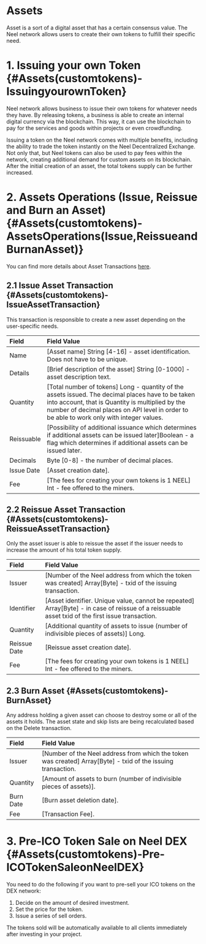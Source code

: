 # Assets

Asset is a sort of a digital asset that has a certain consensus value. The Neel network allows users to create their own tokens to fulfill their specific need.

# 1. Issuing your own Token {#Assets(customtokens)-IssuingyourownToken}

Neel network allows business to issue their own tokens for whatever needs they have. By releasing tokens, a business is able to create an internal digital currency via the blockchain. This way, it can use the blockchain to pay for the services and goods within projects or even crowdfunding.

Issuing a token on the Neel network comes with multiple benefits, including the ability to trade the token instantly on the Neel Decentralized Exchange. Not only that, but Neel tokens can also be used to pay fees within the network, creating additional demand for custom assets on its blockchain. After the initial creation of an asset, the total tokens supply can be further increased.

# 2. Assets Operations \(Issue, Reissue and Burn an Asset\) {#Assets(customtokens)-AssetsOperations(Issue,ReissueandBurnanAsset)}

You can find more details about Asset Transactions [here](/development-and-api/neel-node-rest-api/asset-transactions.md).

## 2.1 Issue Asset Transaction {#Assets(customtokens)-IssueAssetTransaction}

This transaction is responsible to create a new asset depending on the user-specific needs.

| Field | Field Value |
| :--- | :--- |
| Name | \[Asset name\] String \[4-16\] - asset identification. Does not have to be unique. |
| Details | \[Brief description of the asset\] String \[0-1000\] - asset description text. |
| Quantity | \[Total number of tokens\] Long - quantity of the assets issued. The decimal places have to be taken into account, that is Quantity is multiplied by the number of decimal places on API level in order to be able to work only with integer values. |
| Reissuable | \[Possibility of additional issuance which determines if additional assets can be issued later\]Boolean - a flag which determines if additional assets can be issued later. |
| Decimals | Byte \[0-8\] - the number of decimal places. |
| Issue Date | \[Asset creation date\]. |
| Fee | \[The fees for creating your own tokens is 1 NEEL\] Int - fee offered to the miners. |

## 2.2 Reissue Asset Transaction {#Assets(customtokens)-ReissueAssetTransaction}

Only the asset issuer is able to reissue the asset if the issuer needs to increase the amount of his total token supply.

| Field | Field Value |
| :--- | :--- |
| Issuer | \[Number of the Neel address from which the token was created\] Array\[Byte\] - txid of the issuing transaction. |
| Identifier | \[Asset identifier. Unique value, cannot be repeated\] Array\[Byte\] - in case of reissue of a reissuable asset txid of the first issue transaction. |
| Quantity | \[Additional quantity of assets to issue \(number of indivisible pieces of assets\)\] Long. |
| Reissue Date | \[Reissue asset creation date\]. |
| Fee | \[The fees for creating your own tokens is 1 NEEL\] Int - fee offered to the miners. |

## 2.3 Burn Asset {#Assets(customtokens)-BurnAsset}

Any address holding a given asset can choose to destroy some or all of the assets it holds. The asset state and skip lists are being recalculated based on the Delete transaction.

| Field | Field Value |
| :--- | :--- |
| Issuer | \[Number of the Neel address from which the token was created\] Array\[Byte\] - txid of the issuing transaction. |
| Quantity | \[Amount of assets to burn \(number of indivisible pieces of assets\)\]. |
| Burn Date | \[Burn asset deletion date\]. |
| Fee | \[Transaction Fee\]. |

# 3. Pre-ICO Token Sale on Neel DEX {#Assets(customtokens)-Pre-ICOTokenSaleonNeelDEX}

You need to do the following if you want to pre-sell your ICO tokens on the DEX network:

1. Decide on the amount of desired investment.
2. Set the price for the token.
3. Issue a series of sell orders.

The tokens sold will be automatically available to all clients immediately after investing in your project.
